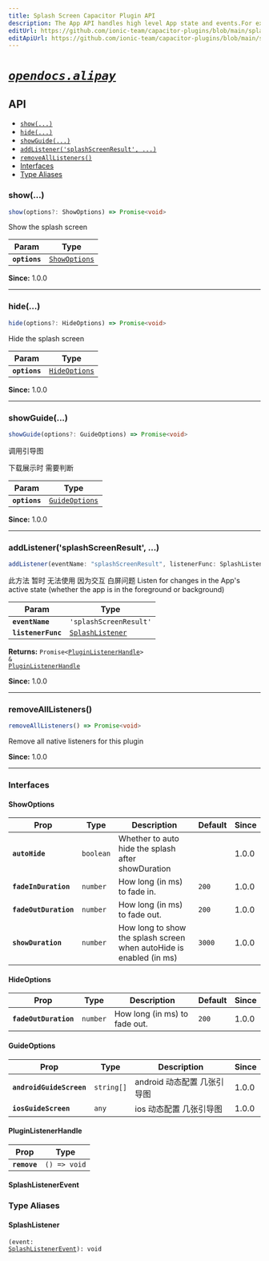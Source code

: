 ```yaml
---
title: Splash Screen Capacitor Plugin API
description: The App API handles high level App state and events.For example, this API emits events when the app enters and leaves the foreground, handles deeplinks, opens other apps, and manages persisted plugin state.
editUrl: https://github.com/ionic-team/capacitor-plugins/blob/main/splash-screen/README.md
editApiUrl: https://github.com/ionic-team/capacitor-plugins/blob/main/splash-screen/src/definitions.ts
---
```



# [*`opendocs.alipay`*](https://opendocs.alipay.com/open/54/104509)

## API

<docgen-index>

* [`show(...)`](#show)
* [`hide(...)`](#hide)
* [`showGuide(...)`](#showguide)
* [`addListener('splashScreenResult', ...)`](#addlistenersplashscreenresult-)
* [`removeAllListeners()`](#removealllisteners)
* [Interfaces](#interfaces)
* [Type Aliases](#type-aliases)

</docgen-index>

<docgen-api>
<!--Update the source file JSDoc comments and rerun docgen to update the docs below-->

### show(...)

```typescript
show(options?: ShowOptions) => Promise<void>
```

Show the splash screen

| Param         | Type                                                |
| ------------- | --------------------------------------------------- |
| **`options`** | <code><a href="#showoptions">ShowOptions</a></code> |

**Since:** 1.0.0

--------------------


### hide(...)

```typescript
hide(options?: HideOptions) => Promise<void>
```

Hide the splash screen

| Param         | Type                                                |
| ------------- | --------------------------------------------------- |
| **`options`** | <code><a href="#hideoptions">HideOptions</a></code> |

**Since:** 1.0.0

--------------------


### showGuide(...)

```typescript
showGuide(options?: GuideOptions) => Promise<void>
```

调用引导图 

下载展示时 需要判断

| Param         | Type                                                  |
| ------------- | ----------------------------------------------------- |
| **`options`** | <code><a href="#guideoptions">GuideOptions</a></code> |

**Since:** 1.0.0

--------------------


### addListener('splashScreenResult', ...)

```typescript
addListener(eventName: "splashScreenResult", listenerFunc: SplashListener) => Promise<PluginListenerHandle> & PluginListenerHandle
```

此方法 暂时 无法使用 因为交互 白屏问题
Listen for changes in the App's active state (whether the app is in the foreground or background)

| Param              | Type                                                      |
| ------------------ | --------------------------------------------------------- |
| **`eventName`**    | <code>'splashScreenResult'</code>                         |
| **`listenerFunc`** | <code><a href="#splashlistener">SplashListener</a></code> |

**Returns:** <code>Promise&lt;<a href="#pluginlistenerhandle">PluginListenerHandle</a>&gt; & <a href="#pluginlistenerhandle">PluginListenerHandle</a></code>

**Since:** 1.0.0

--------------------


### removeAllListeners()

```typescript
removeAllListeners() => Promise<void>
```

Remove all native listeners for this plugin

**Since:** 1.0.0

--------------------


### Interfaces


#### ShowOptions

| Prop                  | Type                 | Description                                                         | Default           | Since |
| --------------------- | -------------------- | ------------------------------------------------------------------- | ----------------- | ----- |
| **`autoHide`**        | <code>boolean</code> | Whether to auto hide the splash after showDuration                  |                   | 1.0.0 |
| **`fadeInDuration`**  | <code>number</code>  | How long (in ms) to fade in.                                        | <code>200</code>  | 1.0.0 |
| **`fadeOutDuration`** | <code>number</code>  | How long (in ms) to fade out.                                       | <code>200</code>  | 1.0.0 |
| **`showDuration`**    | <code>number</code>  | How long to show the splash screen when autoHide is enabled (in ms) | <code>3000</code> | 1.0.0 |


#### HideOptions

| Prop                  | Type                | Description                   | Default          | Since |
| --------------------- | ------------------- | ----------------------------- | ---------------- | ----- |
| **`fadeOutDuration`** | <code>number</code> | How long (in ms) to fade out. | <code>200</code> | 1.0.0 |


#### GuideOptions

| Prop                     | Type                  | Description        | Since |
| ------------------------ | --------------------- | ------------------ | ----- |
| **`androidGuideScreen`** | <code>string[]</code> | android 动态配置 几张引导图 | 1.0.0 |
| **`iosGuideScreen`**     | <code>any</code>      | ios 动态配置 几张引导图     | 1.0.0 |


#### PluginListenerHandle

| Prop         | Type                       |
| ------------ | -------------------------- |
| **`remove`** | <code>() =&gt; void</code> |


#### SplashListenerEvent


### Type Aliases


#### SplashListener

<code>(event: <a href="#splashlistenerevent">SplashListenerEvent</a>): void</code>

</docgen-api>